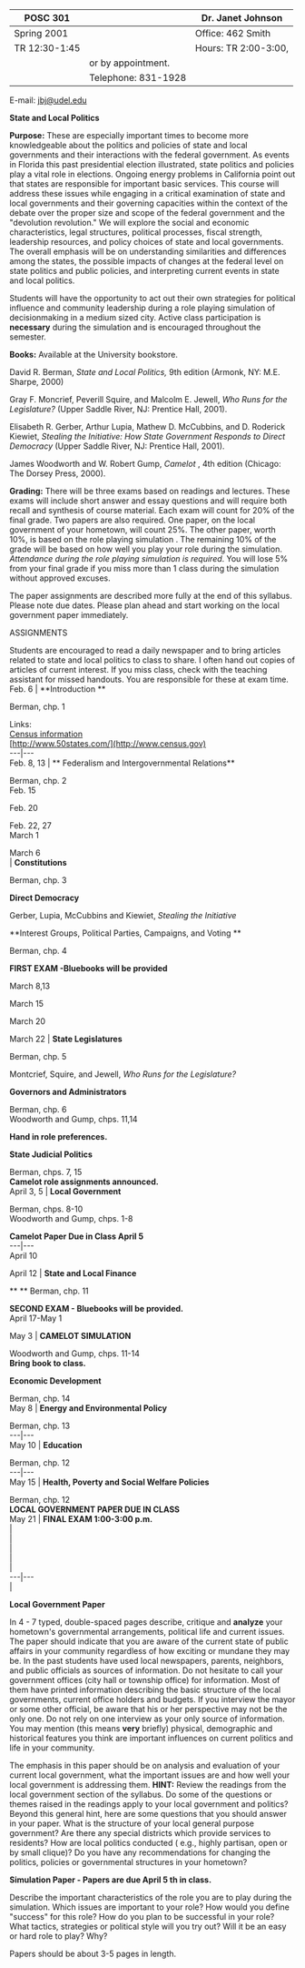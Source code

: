     
  POSC 301 |   | Dr. Janet Johnson  
---|---|---  
Spring 2001 |   | Office: 462 Smith  
TR 12:30-1:45  |   | Hours: TR 2:00-3:00,  
  |   |    or by  appointment.  
  |   | Telephone: 831-1928  
E-mail: [jbj@udel.edu](mailto:jbj@udel.edu)  
  


**State and Local Politics**

**Purpose:** These are especially important times to become more knowledgeable
about the politics and policies of state and local governments and their
interactions with the federal government. As events   in Florida this past
presidential election illustrated, state politics and policies play a vital
role in elections.  Ongoing energy problems in California point out that
states are responsible for important basic services.   This course will
address these issues while engaging in a critical examination of state and
local governments and their governing capacities within the context of the
debate over the proper size and scope of the federal government and the
"devolution revolution." We will explore the social and economic
characteristics, legal structures, political processes, fiscal strength,
leadership resources, and policy choices of state and local governments. The
overall emphasis will be on understanding similarities and differences among
the states, the possible impacts of changes at the federal level on state
politics and public policies, and interpreting current events in state and
local politics.

Students will have the opportunity to act out their own strategies for
political influence and community leadership during a role playing simulation
of decisionmaking in a medium sized city. Active class participation is
**necessary** during the simulation and is encouraged throughout the semester.

**Books:** Available at the University bookstore.

David R. Berman, _State and Local Politics,_ 9th edition (Armonk, NY: M.E.
Sharpe, 2000)

Gray F. Moncrief, Peverill Squire, and Malcolm E. Jewell, _Who Runs for the
Legislature?_ (Upper Saddle River, NJ: Prentice Hall, 2001).

Elisabeth R. Gerber, Arthur Lupia, Mathew D. McCubbins, and D. Roderick
Kiewiet, _Stealing the Initiative: How State Government Responds to Direct
Democracy_ (Upper Saddle River, NJ: Prentice Hall, 2001).

James Woodworth and W. Robert Gump, _Camelot_ , 4th edition (Chicago: The
Dorsey Press, 2000).

**Grading:** There will be three exams based on readings and lectures. These
exams will include short answer and essay questions and will require both
recall and synthesis of course material. Each exam will count for 20% of the
final grade. Two papers are also required. One paper, on the local government
of your hometown, will count 25%. The other   paper, worth 10%, is based on
the role playing simulation . The remaining 10% of the grade will be based on
how well you play your role during the simulation. _Attendance during the role
playing simulation is required_. You will lose 5% from your final grade if you
miss more than 1 class during the simulation without approved excuses.

The paper assignments are described more fully at the end of this syllabus.
Please note due dates. Please plan ahead and start working on the  local
government paper immediately.  
    


ASSIGNMENTS

Students are encouraged to read a daily newspaper and to bring articles
related to state and local politics to class to share. I often hand out copies
of articles of current interest. If you miss class, check with the teaching
assistant for missed handouts. You are responsible for these at exam time.  
  Feb. 6 | **Introduction  **

Berman, chp. 1

Links:  
[Census information](http://www.census.gov)  
[http://www.50states.com/](http://www.census.gov)  
---|---  
Feb. 8, 13 | **  Federalism and Intergovernmental Relations**

Berman, chp. 2  
Feb. 15  
    


Feb. 20  
    
    


Feb. 22, 27  
March 1  


March 6  
  | **Constitutions**

Berman, chp. 3

**Direct Democracy**

Gerber, Lupia, McCubbins and Kiewiet, _Stealing the Initiative_  


**Interest Groups, Political Parties, Campaigns, and Voting  **

Berman, chp. 4

**FIRST EXAM -Bluebooks will be provided**  
  
 March  8,13  
    


March 15  


March 20  
    
    
    
    


March 22 | **State Legislatures**

Berman, chp. 5

Montcrief, Squire, and Jewell, _Who Runs for the Legislature?_  


**Governors and Administrators**

Berman, chp. 6  
Woodworth and Gump, chps. 11,14

**Hand in role preferences.**

**State Judicial Politics**

Berman, chps. 7, 15  
**Camelot role assignments announced.**  
April 3, 5 | **Local Government**

Berman, chps. 8-10  
Woodworth and Gump, chps. 1-8

**Camelot Paper   Due in Class April 5**  
---|---  
April 10  
    


April 12 | **State and Local Finance**

** ** Berman, chp. 11

**SECOND EXAM - Bluebooks will be provided.**  
April 17-May 1  
    
    


May 3 | **CAMELOT SIMULATION**

Woodworth and Gump, chps. 11-14  
**Bring book to class.**

**Economic Development**

Berman, chp. 14  
May 8 | **Energy and Environmental Policy**

Berman, chp. 13  
---|---  
May 10 | **Education**

Berman, chp. 12  
---|---  
 May 15 | **Health, Poverty and Social Welfare Policies**

Berman, chp. 12  
**LOCAL GOVERNMENT PAPER DUE IN CLASS**  
 May 21 | **FINAL EXAM 1:00-3:00 p.m.**  
|  
|  
  |  
|  
|  
---|---  
|  
  
**Local Government Paper**

In 4 - 7 typed, double-spaced pages describe, critique and **analyze** your
hometown's governmental arrangements, political life and current issues. The
paper should indicate that you are aware of the current state of public
affairs in your community regardless of how exciting or mundane they may be.
In the past students have used local newspapers, parents, neighbors, and
public officials as sources of information. Do not hesitate to call your
government offices (city hall or township office) for information. Most of
them have printed information describing the basic structure of the local
governments, current office holders and budgets. If you interview the mayor or
some other official, be aware that his or her perspective may not be the only
one. Do not rely on one interview as your only source of information. You may
mention (this means **very** briefly) physical, demographic and historical
features you think are important influences on current politics and life in
your community.

The emphasis in this paper should be on analysis and evaluation of your
current local government, what the important issues are and how well  your
local government is addressing them. **HINT:** Review the readings from the
local government section of the syllabus. Do some of the questions or themes
raised in the readings apply to your local government and politics? Beyond
this general hint, here are some questions that you should answer in your
paper. What is the structure of your local general purpose government?   Are
there any special districts which provide services to residents? How are local
politics conducted ( e.g., highly partisan, open or by small clique)?  Do you
have any recommendations for changing the politics, policies or governmental
structures in your hometown?  


**Simulation Paper - Papers are due April 5 th in class.**

Describe the important characteristics of the role you are to play during the
simulation.  Which issues are important to your role?  How would you define
"success" for this role? How do you plan to be successful in your role?  What
tactics, strategies or political style will you try out? Will it be an easy or
hard role to play? Why?

Papers should be about 3-5 pages in length.  
    
    
    


